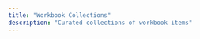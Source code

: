 ```yaml
---
title: "Workbook Collections"
description: "Curated collections of workbook items"
---
```


<WorkbookPage />
